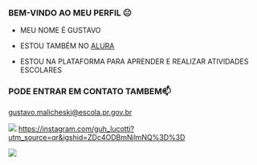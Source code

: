 ### BEM-VINDO AO MEU PERFIL 😐

- MEU NOME É GUSTAVO

- ESTOU TAMBÉM NO [ALURA](https://www.alura.com.br)
- ESTOU NA PLATAFORMA PARA APRENDER E REALIZAR ATIVIDADES ESCOLARES




### PODE ENTRAR EM CONTATO TAMBEM📫 
  
gustavo.malicheski@escola.pr.gov.br

[![](https://img.shields.io/badge/Instagram-E4405F?style=for-the-badge&logo=instagram&logoColor=white)](https://www.instagram.com/aluraonline/) https://instagram.com/guh_lucotti?utm_source=qr&igshid=ZDc4ODBmNjlmNQ%3D%3D


![](https://media.tenor.com/Rg24TsjaduYAAAAd/ronaldo-cristiano-ronaldo.gif)
